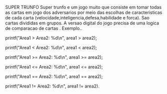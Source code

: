 
 SUPER TRUNFO
Super trunfo e um jogo muito que consiste em tomar todas as cartas em jogo dos adversarios por meio das escolhas de caracteristicas 
de cada carta (velocidade,inteligencia,defesa,habilidade e forca).
Sao cartas divididas em grupos.
A versao digital do jogo precisa de uma logica de comparacao de cartas .
Exemplo..

printf("Area1 > Area2: %d\n", area1 > area2); 

printf("Area1 < Area2: %d\n", area1 < area2); 

printf("Area1 >= Area2: %d\n", area1 >= area2); 

printf("Area1 <= Area2: %d\n", area1 <= area2); 

printf("Area1 == Area2: %d\n", area1 == area2); 

printf("Area1 != Area2: %d\n", area1 != area2).

